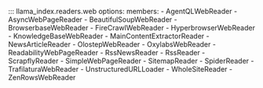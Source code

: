 ::: llama_index.readers.web
options:
members: - AgentQLWebReader - AsyncWebPageReader - BeautifulSoupWebReader - BrowserbaseWebReader - FireCrawlWebReader - HyperbrowserWebReader - KnowledgeBaseWebReader - MainContentExtractorReader - NewsArticleReader - OlostepWebReader - OxylabsWebReader - ReadabilityWebPageReader - RssNewsReader - RssReader - ScrapflyReader - SimpleWebPageReader - SitemapReader - SpiderReader - TrafilaturaWebReader - UnstructuredURLLoader - WholeSiteReader - ZenRowsWebReader
